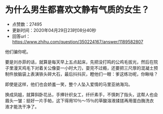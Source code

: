 # 为什么男生都喜欢文静有气质的女生？
- 点赞数：27495
- 更新时间：2020年04月29日23时08分40秒
- 回答url：https://www.zhihu.com/question/350224167/answer/1189582807
<body>
 <p data-pid="OsPpbRe-">他们骗你呢。</p>
 <p data-pid="3vdOH0WR">要是刘亦菲的话，就算是每天早上五点起床，先把没打鸣的公鸡毛拔光，然后在院子里漫天鸡毛下对着关公像耍一小时大刀，耍完不过瘾，还要把三尺厚的混凝土预制件放脑袋上表演铁头碎大石，最后抖抖灰，瞪他们一眼：爹这练功呢，你瞅啥？</p>
 <p data-pid="PLBWF9IH">即使是这样，他们也会娇羞一笑，整个人坠入爱情的马里亚纳海沟。</p>
 <p data-pid="m8Tsyauj">换成凤姐，就算斜卧花丛，手捧针织女工，纤纤素手，不慎刺了指头，这帮人也会眉头一皱：挺好一片手帕，这下得用10％～15％的草酸溶液揉搓再用蛋白酶洗衣液才能洗干净了。</p>
</body>